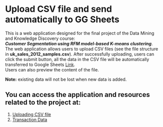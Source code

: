 # Upload CSV file and send automatically to GG Sheets

This is a web application designed for the final project of the Data Mining and Knowledge Discovery course: <br>
***Customer Segmentation using RFM model-based K-means clustering***. <br>
The web application allows users to upload CSV files (see the file structure in **uk_sales_2012_samples.csv**). After successfully uploading, users can click the submit button, all the data in the CSV file will be automatically transferred to Google Sheets [Link](https://docs.google.com/spreadsheets/d/1swvLce5SGDxrZqsb-xFgevDgPQkFq-CHpSi2wYor-6o/edit?usp=sharing). <br> 
Users can also preview the content of the file. 

**Note:** existing data will not be lost when new data is added.

## You can access the application and resources related to the project at:
1. [Uploading CSV file](https://demo2425-upload-transactions-csv.streamlit.app/)
2. [Transaction Data](https://docs.google.com/spreadsheets/d/1swvLce5SGDxrZqsb-xFgevDgPQkFq-CHpSi2wYor-6o/edit?usp=sharing)
